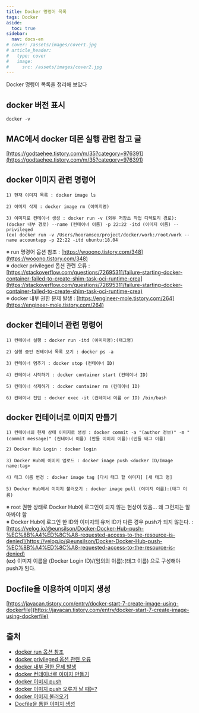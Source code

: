 ```yaml
---
title: Docker 명령어 목록
tags: Docker
aside:
  toc: true
sidebar:
  nav: docs-en
# cover: /assets/images/cover1.jpg
# article_header:
#   type: cover
#   image:
#     src: /assets/images/cover2.jpg
---
```


Docker 명령어 목록을 정리해 보았다

<!-- more -->

## docker 버전 표시
```
docker -v
```

## MAC에서 docker 데몬 실행 관련 참고 글
[https://godtaehee.tistory.com/m/35?category=976391](https://godtaehee.tistory.com/m/35?category=976391)

## docker 이미지 관련 명령어
```
1) 현재 이미지 목록 : docker image ls

2) 이미지 삭제 : docker image rm (이미지명)

3) 이미지로 컨테이너 생성 : docker run -v (외부 저장소 작업 디렉토리 경로):(docker 내부 경로) --name (컨테이너 이름) -p 22:22 -itd (이미지 이름) --privileged
(ex) docker run -v /Users/hooramseo/project/docker/work:/root/work --name accountapp -p 22:22 -itd ubuntu:18.04
```
※ run 명령어 옵션 참조 : [https://wooono.tistory.com/348](https://wooono.tistory.com/348)  
※ docker privileged 옵션 관련 오류 : [https://stackoverflow.com/questions/72695311/failure-starting-docker-container-failed-to-create-shim-task-oci-runtime-crea](https://stackoverflow.com/questions/72695311/failure-starting-docker-container-failed-to-create-shim-task-oci-runtime-crea)  
※ docker 내부 권한 문제 발생 : [https://engineer-mole.tistory.com/264](https://engineer-mole.tistory.com/264)  

## docker 컨테이너 관련 명령어
```
1) 컨테이너 실행 : docker run -itd (이미지명):(태그명)

2) 실행 중인 컨테이너 목록 보기 : docker ps -a

3) 컨테이너 멈추기 : docker stop (컨테이너 ID)

4) 컨테이너 시작하기 : docker container start (컨테이너 ID)

5) 컨테이너 삭제하기 : docker container rm (컨테이너 ID)

6) 컨테이너 진입 : docker exec -it (컨테이너 이름 or ID) /bin/bash
```

## docker 컨테이너로 이미지 만들기
```
1) 컨테이너의 현재 상태 이미지로 생성 : docker commit -a "(author 정보)" -m "(commit message)" (컨테이너 이름) (만들 이미지 이름):(만들 태그 이름)

2) Docker Hub Login : docker login

3) Docker Hub에 이미지 업로드 : docker image push <docker ID/Image name:tag>

4) 태그 이름 변경 : docker image tag [다시 태그 할 이미지] [새 태그 명]

5) Docker Hub에서 이미지 불러오기 : docker image pull (이미지 이름):(태그 이름)
```

※ root 권한 상태로 Docker Hub에 로그인이 되지 않는 현상이 있음... 왜 그런지는 알아봐야 함  
※ Docker Hub에 로그인 한 ID와 이미지의 유저 ID가 다른 경우 push가 되지 않는다. : [https://velog.io/@eunsilson/Docker-Docker-Hub-push-%EC%8B%A4%ED%8C%A8-requested-access-to-the-resource-is-denied](https://velog.io/@eunsilson/Docker-Docker-Hub-push-%EC%8B%A4%ED%8C%A8-requested-access-to-the-resource-is-denied)  
(ex) 이미지 이름을 (Docker Login ID)/(임의의 이름):(태그 이름) 으로 구성해야 push가 된다.

## Docfile을 이용하여 이미지 생성
[https://javacan.tistory.com/entry/docker-start-7-create-image-using-dockerfile](https://javacan.tistory.com/entry/docker-start-7-create-image-using-dockerfile)

## 출처
- [docker run 옵션 참조](https://wooono.tistory.com/348)  
- [docker privileged 옵션 관련 오류](https://stackoverflow.com/questions/72695311/failure-starting-docker-container-failed-to-create-shim-task-oci-runtime-crea)  
- [docker 내부 권한 문제 발생](https://engineer-mole.tistory.com/264)  
- [docker 컨테이너로 이미지 만들기](https://yoo11052.tistory.com/144)  
- [docker 이미지 push](https://honggg0801.tistory.com/21)  
- [docker 이미지 push 오류가 날 때는?](https://velog.io/@eunsilson/Docker-Docker-Hub-push-%EC%8B%A4%ED%8C%A8-requested-access-to-the-resource-is-denied)  
- [docker 이미지 불러오기](https://ahniverson.tistory.com/24)  
- [Docfile을 통한 이미지 생성](https://javacan.tistory.com/entry/docker-start-7-create-image-using-dockerfile)
